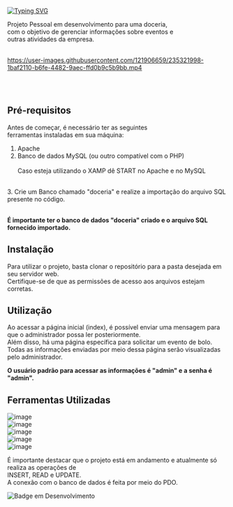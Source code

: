 [![Typing SVG](https://readme-typing-svg.demolab.com?font=Fira+Code&size=30&pause=1000&width=435&lines=DOCERIA)](https://git.io/typing-svg) 

Projeto Pessoal em desenvolvimento para uma doceria, </br> com o objetivo de gerenciar informações  sobre eventos e </br> outras atividades da empresa.
</br></br>

https://user-images.githubusercontent.com/121906659/235321998-1baf2110-b6fe-4482-9aec-ffd0b9c5b9bb.mp4

</br></br>


## Pré-requisitos
Antes de começar, é necessário ter as seguintes</br>
ferramentas instaladas em sua máquina:

1. Apache
2. Banco de dados MySQL (ou outro compatível com o PHP) </br> </br>
 Caso esteja utilizando o XAMP dê START no Apache e no MySQL
 </br>
3. Crie um Banco chamado "doceria" e realize a importação do arquivo SQL presente no código.
</br></br>

**É importante ter o banco de dados "doceria" criado e o arquivo SQL fornecido importado.**


## Instalação
Para utilizar o projeto, basta clonar o repositório para a pasta desejada em seu servidor web.</br>
Certifique-se de que as permissões de acesso aos arquivos estejam corretas. </br>

## Utilização
Ao acessar a página inicial (index), é possível enviar uma mensagem para que o administrador possa ler posteriormente.</br>
Além disso, há uma página específica para solicitar um evento de bolo. </br>
Todas as informações enviadas por meio dessa página serão visualizadas pelo administrador.

**O usuário padrão para acessar as informações é "admin" e a senha é "admin".**

## Ferramentas Utilizadas
![image](https://img.shields.io/badge/PHP-777BB4?style=for-the-badge&logo=php&logoColor=white) </br>
![image](https://img.shields.io/badge/CSS-239120?&style=for-the-badge&logo=css3&logoColor=white)</br>
![image](https://img.shields.io/badge/MySQL-00000F?style=for-the-badge&logo=mysql&logoColor=white)</br>
![image](https://img.shields.io/badge/Apache-CA2136?style=for-the-badge&logo=apache&logoColor=white)</br>
![image](https://img.shields.io/badge/Bootstrap-563D7C?style=for-the-badge&logo=bootstrap&logoColor=white)</br>

É importante destacar que o projeto está em andamento e atualmente só realiza as operações de </br>
INSERT, READ e UPDATE. </br> 
A conexão com o banco de dados é feita por meio do PDO.


![Badge em Desenvolvimento](http://img.shields.io/static/v1?label=STATUS&message=%20Andamento&color=GREEN&style=for-the-badge)
